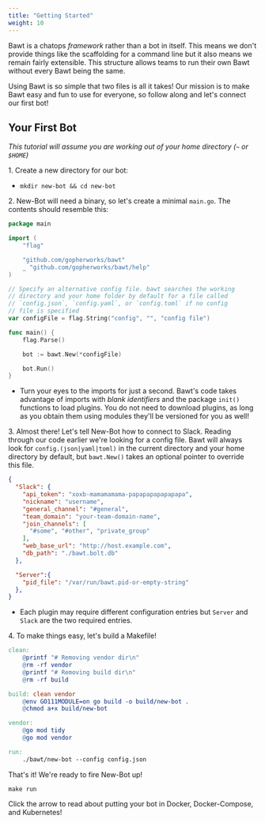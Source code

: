 ```yaml
---
title: "Getting Started"
weight: 10
---
```


Bawt is a chatops _framework_ rather than a bot in itself. This means we don't provide things like the scaffolding for a command line but it also means we remain fairly extensible. This structure allows teams to run their own Bawt without every Bawt being the same.

Using Bawt is so simple that two files is all it takes! Our mission is to make Bawt easy and fun to use for everyone, so follow along and let's connect our first bot!

## Your First Bot

_This tutorial will assume you are working out of your home directory (`~` or `$HOME`)_

1\. Create a new directory for our bot:

  - `mkdir new-bot && cd new-bot`

2\. New-Bot will need a binary, so let's create a minimal `main.go`. The contents should resemble this:

```go
package main

import (
	"flag"

	"github.com/gopherworks/bawt"
	_ "github.com/gopherworks/bawt/help"
)

// Specify an alternative config file. bawt searches the working
// directory and your home folder by default for a file called
// `config.json`, `config.yaml`, or `config.toml` if no config
// file is specified
var configFile = flag.String("config", "", "config file")

func main() {
	flag.Parse()

	bot := bawt.New(*configFile)

	bot.Run()
}

```

- Turn your eyes to the imports for just a second. Bawt's code takes advantage of imports with _blank identifiers_ and the package `init()` functions to load plugins. You do not need to download plugins, as long as you obtain them using modules they'll be versioned for you as well!

3\. Almost there! Let's tell New-Bot how to connect to Slack. Reading through our code earlier we're looking for a config file. Bawt will always look for `config.(json|yaml|toml)` in the current directory and your home directory by default, but `bawt.New()` takes an optional pointer to override this file.

```json
{
  "Slack": {
    "api_token": "xoxb-mamamamama-papapapapapapapa",
    "nickname": "username",
    "general_channel": "#general",
    "team_domain": "your-team-domain-name",
    "join_channels": [
      "#some", "#other", "private_group"
    ],
    "web_base_url": "http://host.example.com",
    "db_path": "./bawt.bolt.db"
  },

  "Server":{
    "pid_file": "/var/run/bawt.pid-or-empty-string"
  },
}
```

- Each plugin may require different configuration entries but `Server` and `Slack` are the two required entries.

4\. To make things easy, let's build a Makefile!

```Makefile
clean:
	@printf "# Removing vendor dir\n"
	@rm -rf vendor
	@printf "# Removing build dir\n"
	@rm -rf build

build: clean vendor
	@env GO111MODULE=on go build -o build/new-bot .
	@chmod a+x build/new-bot

vendor:
	@go mod tidy
	@go mod vendor

run:
    ./bawt/new-bot --config config.json
```

That's it! We're ready to fire New-Bot up!

`make run`

Click the arrow to read about putting your bot in Docker, Docker-Compose, and Kubernetes!